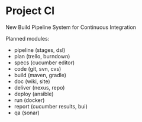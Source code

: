 # Project CI
New Build Pipeline System for Continuous Integration

Planned modules:
- pipeline (stages, dsl)
- plan (trello, burndown)
- specs (cucumber editor)
- code (git, svn, cvs)
- build (maven, gradle)
- doc (wiki, site)
- deliver (nexus, repo)
- deploy (ansible)
- run (docker)
- report (cucumber results, bui)
- qa (sonar)
